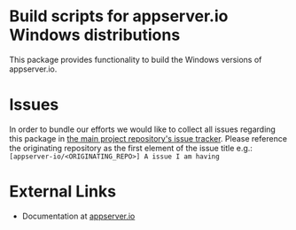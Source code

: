 # Build scripts for appserver.io Windows distributions

This package provides functionality to build the Windows versions of appserver.io.

# Issues
In order to bundle our efforts we would like to collect all issues regarding this package in [the main project repository's issue tracker](https://github.com/appserver-io/appserver/issues).
Please reference the originating repository as the first element of the issue title e.g.:
`[appserver-io/<ORIGINATING_REPO>] A issue I am having`

# External Links

* Documentation at [appserver.io](http://docs.appserver.io)
